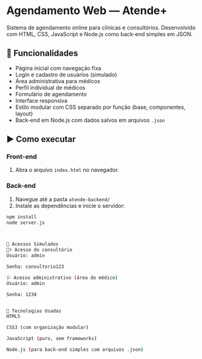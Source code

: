 # Agendamento Web — Atende+

Sistema de agendamento online para clínicas e consultórios. Desenvolvido com HTML, CSS, JavaScript e Node.js como back-end simples em JSON.

## 🚀 Funcionalidades

- Página inicial com navegação fixa
- Login e cadastro de usuários (simulado)
- Área administrativa para médicos
- Perfil individual de médicos
- Formulário de agendamento
- Interface responsiva
- Estilo modular com CSS separado por função (base, componentes, layout)
- Back-end em Node.js com dados salvos em arquivos `.json`


## ▶️ Como executar

### Front-end

1. Abra o arquivo `index.html` no navegador.

### Back-end

1. Navegue até a pasta `atende-backend/`
2. Instale as dependências e inicie o servidor:

```bash
npm install
node server.js



🔐 Acessos Simulados
👩‍⚕️ Acesso do consultório
Usuário: admin

Senha: consultorio123

🩺 Acesso administrativo (área do médico)
Usuário: admin

Senha: 1234


📌 Tecnologias Usadas
HTML5

CSS3 (com organização modular)

JavaScript (puro, sem frameworks)

Node.js (para back-end simples com arquivos .json)
